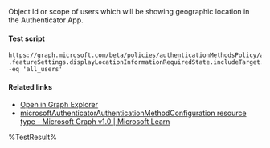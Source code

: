 Object Id or scope of users which will be showing geographic location in the Authenticator App.



#### Test script
```
https://graph.microsoft.com/beta/policies/authenticationMethodsPolicy/authenticationMethodConfigurations('MicrosoftAuthenticator')
.featureSettings.displayLocationInformationRequiredState.includeTarget.id -eq 'all_users'
```

#### Related links

- [Open in Graph Explorer](https://developer.microsoft.com/en-us/graph/graph-explorer?request=policies/authenticationMethodsPolicy/authenticationMethodConfigurations('MicrosoftAuthenticator')&method=GET&version=beta&GraphUrl=https://graph.microsoft.com)
- [microsoftAuthenticatorAuthenticationMethodConfiguration resource type - Microsoft Graph v1.0 | Microsoft Learn](https://learn.microsoft.com/en-us/graph/api/resources/microsoftauthenticatorauthenticationmethodconfiguration)


<!--- Results --->
%TestResult%
